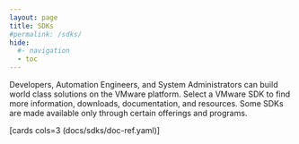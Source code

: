 ```yaml
---
layout: page
title: SDKs
#permalink: /sdks/
hide:
  #- navigation
  - toc
---
```


Developers, Automation Engineers, and System Administrators can build world class solutions on the VMware platform. Select a VMware SDK to find more information, downloads, documentation, and resources. Some SDKs are made available only through certain offerings and programs.

<!-- ### Desktop and App Virtualization

[Horizon View Session Enhancement SDK](sdks/horizon/view-session-management/index.md)

[Horizon RDP VC Bridge SDK](sdks/horizon/rdpvcbridge/index.md)

### Digital Workspace
[Workspace ONE Intelligence SDK](sdks/ws1/ws1-sdk-intelligence/index.md)

[Workspace ONE SDK for Android](sdks/ws1/ws1-sdk-uem-android/index.md)

[Workspace ONE SDK for iOS](sdks/ws1/ws1-sdk-uem-ios/index.md) -->

[cards cols=3 (docs/sdks/doc-ref.yaml)]
